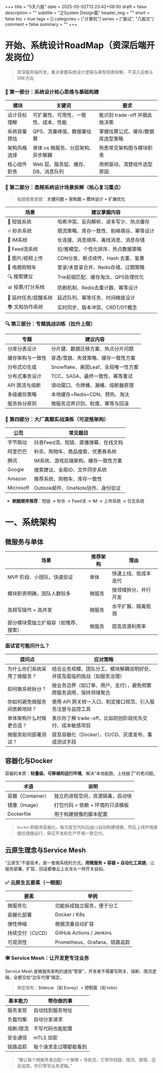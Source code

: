 +++
title = "5天八股"
date = 2025-05-02T12:23:42+08:00
draft = false
description = ""
subtitle = "之System Design篇"
header_img = ""
short = false
toc = true
tags = []
categories = ["计算机"]
series = ["面试", "八股文"]
comment = false
summary = ""
+++

# 开始、系统设计RoadMap（资深后端开发岗位）

> 资深服务端开发，重点掌握系统设计逻辑与典型场景拆解，不深入运维与SRE方向

### 🧠 第一部分：系统设计核心思维与基础构建

| 模块     | 关键词                  | 要求                   |
| ------ | -------------------- | -------------------- |
| 设计目标理解 | 可扩展性、可用性、一致性、成本、性能   | 能识别 trade-off 并据此做决策 |
| 系统容量预估 | QPS、流量峰值、数据量估算       | 掌握估算公式、缓存/数据库选型策略    |
| 架构风格选择 | 单体 vs 微服务、分层架构、异步解耦  | 熟悉常见架构图与模块职责         |
| 核心组件职责 | Web 层、服务层、缓存、DB、消息队列 | 用例驱动，清楚组件选型原因        |

### 🚀 第二部分：高频系统设计场景拆解（核心复习重点）

> 每题都需掌握：**关键问题 + 架构图 + 模块设计 + 扩展优化**

| 场景           | 建议掌握内容                |
| ------------ | --------------------- |
| 🔗 短链系统      | 哈希冲突、反向解析、读多写少、热点缓存   |
| 🔥 秒杀系统      | 限流策略、库存一致性、削峰填谷、幂等设计  |
| 📩 IM系统      | 长连接、消息顺序、离线消息、消息存储    |
| 🧵 Feed流系统   | 拉/推模型、个性化排序、热点数据策略    |
| 📸 图片/视频上传   | CDN分发、断点续传、Hash 去重、鉴黄 |
| 🛒 电商购物车     | 登录/未登录合并、Redis存储、过期策略 |
| 🔍 搜索建议      | Trie前缀匹配、缓存淘汰、QPS处理优化 |
| 📊 投票/打分系统   | 防刷机制、Redis去重计数、幂等设计   |
| 📅 延时任务/提醒系统 | 延迟队列、幂等任务、时间精度设计      |
| 📚 文档协作系统    | 实时同步、版本冲突、CRDT/OT概念   |

### 🔍 第三部分：专题挑战训练（拉升上限）

| 专题        | 建议内容                     |
| --------- | ------------------------ |
| 分库分表设计    | 分片键、数据迁移方案、热点分片问题        |
| 缓存架构与一致性  | 穿透/雪崩、失效策略、缓存一致性方案       |
| 分布式ID生成   | Snowflake、美团Leaf、全局唯一性方案 |
| 分布式事务设计   | TCC、SAGA、最终一致性、幂等重试      |
| API 限流与熔断 | 滑动窗口、令牌桶、漏桶、熔断器原理        |
| 多级缓存策略    | 本地缓存+Redis+CDN、预热、淘汰     |
| 服务拆分原则    | 微服务边界识别、粒度、幂等与回滚         |

### 🎯 第四部分：大厂真题实战演练（可逆推架构）

| 公司        | 常见题目                     |
| --------- | ------------------------ |
| 字节跳动      | 抖音Feed流、短链、直播弹幕、在线文档     |
| 阿里巴巴      | 秒杀、购物车、商品搜索、优惠券系统        |
| 腾讯        | IM系统、游戏后端架构、缓存一致性方案      |
| Google    | 搜索建议、全局ID、文件同步系统         |
| Amazon    | 推荐系统、购物车、库存一致性           |
| Microsoft | Outlook邮件、OneNote协作、身份验证 |

* **刷题顺序推荐**：短链 → 秒杀 → Feed流 → IM → 上传系统 → 日志系统

# 一、系统架构

## 微服务与单体
| 场景                 | 推荐架构 | 理由         |
| ------------------ | ---- | ---------- |
| MVP 阶段、小团队、快速验证    | 单体   | 快速上线、低成本迭代 |
| 模块职责明确，团队人数较多      | 微服务  | 按领域拆分、并行开发 |
| 高频写操作 + 高并发        | 微服务  | 水平扩展、隔离瓶颈  |
| 部分模块需独立扩缩容（如推荐、搜索） | 微服务  | 提高资源利用率    |

### 面试官可能问什么？
| 提问点            | 应对策略                                 |
| -------------- | ------------------------------------ |
| 为什么你们系统采用了微服务？ | 结合业务规模、团队分工、模块解耦说明好处，并提及面临的挑战（如服务治理） |
| 如何做系统拆分？       | 按业务边界（如订单、用户、支付），避免频繁跨服务调用，保持领域聚合    |
| 你如何避免微服务间依赖地狱？ | 使用 API 网关统一入口、制定接口规范、引入服务注册与监控工具     |
| 单体架构什么时候更合适？   | 表示你了解 trade-off，比如初创阶段优先交付、成本敏感项目    |
| 微服务如何部署测试？     | 提及容器化（Docker）、CI/CD、灰度发布、集成测试手段      |

## 容器化与Docker

容器的本质：**轻量级、可移植的运行环境**，解决“本地能跑，上线崩了”的老问题。

| 术语 | 说明 |
|------|------|
| 容器（Container） | 独立的进程空间，资源隔离，启动快 |
| 镜像（Image） | 打包代码 + 依赖 + 环境的只读模板 |
| Dockerfile | 用于构建镜像的脚本配置 |

> `Docker`把服务容器化，每次提交代码后由`CI`自动构建镜像，然后上线环境直接拉镜像运行，保证开发和生产环境一致交付。


## 云原生理念与Service Mesh

“云原生”不是技术，是一套做系统的方式。**用微服务 + 容器 + 自动化工具链**，让服务部署、扩容、回滚都像云上水龙头一样开关自如。

### ✅ 云原生五要素（一眼图）

| 要素 | 举例 |
|------|------|
| 微服务化 | 功能拆成独立服务，便于分工 |
| 容器化部署 | Docker / K8s |
| 弹性伸缩 | 根据流量自动扩容 |
| 持续交付（CI/CD） | GitHub Actions / Jenkins |
| 可观测性 | Prometheus、Grafana、链路追踪 |

### 🕸️ Service Mesh：让开发更专注业务

Service Mesh 是微服务架构的通信“管家”，开发者不需要写网关、熔断、限流逻辑，全都交给“边车代理”搞定。

> 典型架构：**Sidecar（如 Envoy）+ 控制面（如 Istio）**

| 基本能力  | 帮你做的事 |
|-------|------------|
| 服务发现  | 自动找到服务地址 |
| 负载均衡  | 自动分发请求 |
| 熔断/限流 | 不写代码也能配置 |
| 安全通信  | mTLS 加密 |
| 链路追踪  | 每个请求走过哪都能看到 |

> “像让每个微服务身边配一个保镖 + 导航员，它帮你找路、限流、报错、还会监控。你只管写业务逻辑。”
